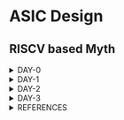 # ASIC Design


## RISCV based Myth

<details>
<summary>DAY-0</summary>

This section describes steps to install and configure RISCV tool chain

```
git clone https://github.com/kunalg123/riscv_workshop_collaterals.git
sudo apt install libboost-regex-dev
cd riscv_workshop_collaterals
chmod 755 run.sh
./run.sh
```

The above commands usually creates a folder called "riscv_toolchain" in home folder. Follow the next commands to access the tool chain from anywhere in terminal. Otherwise, path to bin folder of toolchain has to be provided to execute respective commands.

```
gedit .bashrc
```

At last line of .bashrc

```
export PATH=/home/<username>/riscv_toolchain/riscv64-unknown-elf-gcc-8.3.0-2019.08.0-x86_64-linux-ubuntu14/bin:$PATH
```

Save and close the .bashrc file. Then give following command to apply the changes of .bashrc file.

```
source .bashrc
```

![riscv_toolchain](./Images2/riscv_toolchain.png)

Riscv toolchain installed

</details>

<details>
<summary>DAY-1</summary>

### Overview
This section explains about development of applications on custom hardware architecture and RISCV toolchain.

### Introduction
RISC- Reduced Instruction Set Architecture Computer
We have hardware resources and software codes running on these resources. Compiler is a tool that convert high level code to assembly level code. Assembler is a tool that converts assembly level code to machine level code. The assembly level code is specific to type of architecture used. We will also look into several instructions and concepts such as psuedo instructions, integer RV64I, multiply extenstion RV64M, single & double precision floating point extension, application binary interface, memory allocation and stack pointer.


### GCC compiler and sample usage
Gcc compiler is used to convert C code into machine code for computer to execute. Here is sample commands to compile and execute sample c code.
```
gcc -o code.out code.c
./code.out
```

Following is sample c code for sum of 'n' numbers.
```
#include<stdio.h>
int main()
{
	int n,sum=0;
	printf("Enter n: ");
	scanf("%d",&n);
	for(int i=1;i<=n;i++) {
	sum=sum+i; }
	printf("Sum of %d numbers is %d\n",n,sum);
	return 1;
}
```

![sum1ton](./Images2/sum1ton.png)

### RISCV gcc compilation and assembly code
Folowing command describes the way to compile c code in riscv gcc compiler.
```
riscv64-unknown-elf-gcc -O1 -mabi=lp64 -march=rv64i -o <output>.o <inputfile>.c
```

Following represents way to observe object(compiled assembly code)
```
riscv64-unknown-elf-objdump -d <output>.o
```

If we want a bit optimized version of assembly code we use following option and use same command to observe object file.
```
riscv64-unknown-elf-gcc -Ofast -mabi=lp64 -march=rv64i -o <output>.o <inputfile>.c
```
### Execution of output file in RISCV tool chain
We use following command to execute object file using riscv tool chain.
```
spike pk <output>.o
```

![spike_pk_sum1ton](./Images2/spike_pk_sum1ton.png)

We use following command to debug the output
```
spike -d pk <output>.o
```
![spike_pk_debug](./Images2/spike_pk_debug.png)

We have few commands to execute and observe specific variables or registers during debugging session.
--To run code until a specific location
```
until pc 0 <memory_location>
```

--To observe contents of register in specific core
```
reg <core> <register>
```

Press "Enter" to execute line by line in assembly code.

Press "q" to to quit debugging session.

### Integer floating point representation
Human beings are accustomed to use decimal number system and computers are designed for binary number system. Hence, there is a requirement for conversion of decimal to binary system. Present day computers are designed to handle 64 bit numbers where we usually divide 64 bits into two 32 bits group, each 32 bit group is divided into four 8 bit group, each 8 bit group is divided into either 2 nibbles or simply considered doubleword.

The number of patterns for any 'n' bits is 2^(n).

Signed binary numbers are represented using 2's complement numbers. MSB of a binary number is 0 for positive number and 1 for negative number in any representation.

For unsigned numbers of n bit, range -> 0 to 2^(n)-1.
For signed numbers of n bit, range -> -(2^(n-1)) to (2^(n-1)-1).
Here is sample C code to understand floating representation and highest & lowest value possible in RISCV.

```
#include<stdio.h>
#include<math.h>

int main()
{
	unsigned long long int max=(unsigned long long int) (pow(2,64)-1);
	printf("Highest num represented by unsigned long long integer for 64 bit is %llu\n",max);
	
	max=(unsigned long long int) (pow(2,10)-1);
	printf("Highest num represented by unsigned long long integer for 10 bit is %llu\n",max);
	
	max=(unsigned long long int) (pow(2,127)-1);
	printf("Highest num represented by unsigned long long integer for 127 bit is %llu\n",max);
	
	unsigned long long int min=(unsigned long long int) (pow(2,64)*-1);
	printf("Lowest num represented by unsigned long long integer for 64 bit is %llu\n",min);
	
	long long int max2=(long long int) (pow(2,63)-1);// bug was here type long long int instead of just int in video
	printf("Highest num represented by signed long long integer for 64 bit is %lld\n",max2);
	
	long long int min2=(long long int) (pow(2,63)*-1);// bug was here type long long int instead of just int in video
	printf("Lowest num represented by signed long long integer for 64 bit is %lld\n",min2);
	return 1;
}
```

Following output represents the output for above code.

![unsigned_signed_output](./Images2/unsigned_signed_output.png)

</details>

<details>
<summary>DAY-2</summary>

### Application Binary Interface

Interface simply refers to appearance & functionality of a system without deeper understanding architecture & implementation.
Ex: Users need to know mainly about appearance of a building rather than construction of the same.

Ex: Programmer need to know strcuture or syntax of a application library rather than its internal implementation.

Application Binary interface uses registers to access hardware resources. 

RISC uses little endian architecture for storing data where most significant byte is in highest memory location.

RISC uses little endian architecture and stores 1 byte in each location. Instructions are 32 bit but data is 64 bit in 64 bit architeciture. It is a byte addressable memory. We specify -march=rv64i as architecture and hence set of integer base instructions.

We have 32 registers in RISCV architecture with x00, x01 and so on as representation.

![register_riscv](./Images2/register_riscv.png)

We have a sample for ABI system call. Following are two codes (C & ASM)

C code

```
#include <stdio.h>

extern int load(int x, int y); 

int main() {
	int result = 0;
       	int count = 3;
    	result = load(0x0, count+1);
    	printf("Sum of number from 1 to %d is %d\n", count, result); 
}
```

load.S

```
.section .text
.global load
.type load, @function

load:
	add 	a4, a0, zero //Initialize sum register a4 with 0x0
	add 	a2, a0, a1   // store count of 10 in register a2. Register a1 is loaded with 0xa (decimal 10) from main program
	add	a3, a0, zero // initialize intermediate sum register a3 by 0
loop:	add 	a4, a3, a4   // Incremental addition
	addi 	a3, a3, 1    // Increment intermediate register by 1	
	blt 	a3, a2, loop // If a3 is less than a2, branch to label named <loop>
	add	a0, a4, zero // Store final result to register a0 so that it can be read by main program
	ret
```

Following is output after compilation & execution of above codes.

![c_asm_output](./Images2/c_asm_output.png)


### Execution of C code on RISCV CPU Verilog

We have a RISCV design written in verilog. We convert our c code into hex code and simulate and execute it on RISCV CPU code and get back output on terminal. We have all necessary codes in labs folder.

![c_riscv_execution](./Images2/c_riscv_execution.png)

</details>

<details>
<summary>DAY-3</summary>

### Overview
This section describes about TL-verilog and Makerchip platform & its examples.

### Makerchip platform
Makerchip platform is a cloud based web application that takes design input in form of TL-verilog code and provides logical diagram & waveform as output without any testbench provided externally.

### Pythagorean example
We take pythagorean example from platform and execute it to understand its flow. We compile and observe the output on different windows as shown below.

![maker_chip_pythagorean](./Images2/maker_chip_pythagorean.png)

### Few other sample exercise in Maker chip platform (combinational circuits)
Here we consider simple logic gates as examples.

![maker_chip_gates](./Images2/maker_chip_gates.png)

Here we consider example of Full adder to understand use of vectors.

![maker_chip_adder](./Images2/maker_chip_adder.png)

Here we consider example of multiplexer.

![maker_chip_mux](./Images2/maker_chip_mux.png)

Here is example for calculator.

![maker_chip_calc1](./Images2/maker_chip_calc1.png)

### Sequential circuits in Maker chip platform

Here is example for free counter.

![maker_chip_counter](./Images2/maker_chip_counter.png)

Here is sequential calculator that remembers previous results for next calculation.

![maker_chip_calc2](./Images2/maker_chip_calc2.png)

### Pipeline 
Pipeline refers to executing in stages. We can divide entire calculation into several stages to have clock frequency unchanged. This is done in TL-verilog by putting @1, @2 before that stage instruction. This is seen in pythagorean example as shown before. 

![maker_chip_pipeline](./Images2/maker_chip_pipeline.png)

### Identifiers & tokens
Identifiers are elements used to refer some location or value or signal. There are some rules to be followed to name an identifier. 

-- They must start with two lower case letters. 
lower_case -> pipe signal

CamelCase -> state signal

UPPER_KEY -> keyword signal

-- They must not end with numbers.

-- >> refers to ahead of.

Here is sample pipeline given as lab exercise.

![maker_chip_error](./Images2/maker_chip_error.png)

### Calculator & counter pipeline lab

![maker_chip_calc_counter](./Images2/maker_chip_calc_counter.png)

### Cycle calculator

![maker_chip_cycle_calc](./Images2/maker_chip_cycle_calc.png)

### Validity
Validity is a feature in TL-verilog not available in other RTL languages. It is easier to debug, better error checking and automated clock gatig in TL-verilog. If we have multiple stages of computation, then we use validity to indicate the valid output available to consider it for next set of computations.

### Clock gating
In most of circuits, clock consumes more power as it is generated continuously from clock generator circuit. Clock gating avoids toggling of clock signals. We use condition of validity to perform clock gating.

### Distance calculator
Here we use pythagoras theorem to calculate distance between two points through a given path as shown.

![maker_chip_distance_calc](./Images2/maker_chip_distance_calc.png)

<!--- ### Calculator with single value memory Lab --->


</details>

<details>
<summary>REFERENCES</summary>

    
https://steveicarus.github.io/iverilog/

https://yosyshq.net/yosys/

https://gtkwave.sourceforge.net/

https://ngspice.sourceforge.io/

https://github.com/The-OpenROAD-Project/OpenSTA

http://opencircuitdesign.com/magic/

https://github.com/kunalg123/

https://github.com/stevehoover/RISC-V_MYTH_Workshop

</details>
